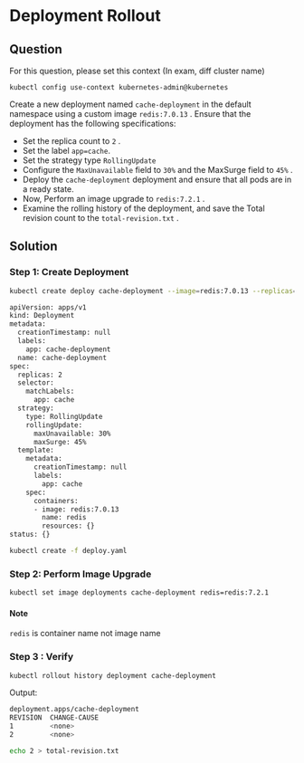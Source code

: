 # Deployment Rollout

## Question

For this question, please set this context (In exam, diff cluster name)

```kubectl config use-context kubernetes-admin@kubernetes```

Create a new deployment named ```cache-deployment``` in the default namespace using a custom image ```redis:7.0.13``` . Ensure that the deployment has the following specifications:

-   Set the replica count to ```2``` .
-   Set the label ```app=cache```.
-   Set the strategy type ```RollingUpdate```
-   Configure the ```MaxUnavailable``` field to ```30%``` and the MaxSurge field to ```45%``` .
-   Deploy the ```cache-deployment``` deployment and ensure that all pods are in a ready state.
-   Now, Perform an image upgrade to ```redis:7.2.1``` .
-   Examine the rolling history of the deployment, and save the Total revision count to the ```total-revision.txt``` .


## Solution
### Step 1: Create Deployment

```bash
kubectl create deploy cache-deployment --image=redis:7.0.13 --replicas=2 --dry-run=client -o yaml > deploy.yaml
```


```bash
apiVersion: apps/v1
kind: Deployment
metadata:
  creationTimestamp: null
  labels:
    app: cache-deployment
  name: cache-deployment
spec:
  replicas: 2
  selector:
    matchLabels:
      app: cache
  strategy: 
    type: RollingUpdate
    rollingUpdate:
      maxUnavailable: 30%
      maxSurge: 45%
  template:
    metadata:
      creationTimestamp: null
      labels:
        app: cache
    spec:
      containers:
      - image: redis:7.0.13
        name: redis
        resources: {}
status: {}
```

```bash
kubectl create -f deploy.yaml
```

### Step 2: Perform Image Upgrade

```bash
kubectl set image deployments cache-deployment redis=redis:7.2.1
```

#### Note
```redis``` is container name not image name


### Step 3 : Verify
```bash
kubectl rollout history deployment cache-deployment
```

Output:
```bash
deployment.apps/cache-deployment
REVISION  CHANGE-CAUSE
1         <none>
2         <none>
```

```bash
echo 2 > total-revision.txt
```
